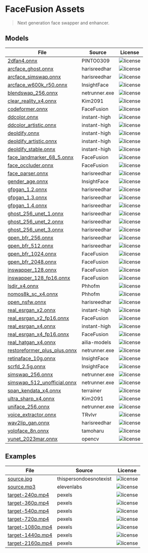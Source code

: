 FaceFusion Assets
=================

> Next generation face swapper and enhancer.


Models
------

| File                                                                                                                                  | Source        | License                                                                 |
|---------------------------------------------------------------------------------------------------------------------------------------|---------------|-------------------------------------------------------------------------|
| [2dfan4.onnx](https://github.com/facefusion/facefusion-assets/releases/download/models/2dfan4.onnx)                                   | PINTO0309     | ![license](https://img.shields.io/badge/license-MIT-green.svg)          |
| [arcface_ghost.onnx](https://github.com/facefusion/facefusion-assets/releases/download/models/arcface_ghost.onnx)                     | harisreedhar  | ![license](https://img.shields.io/badge/license-Apache_2.0-green.svg)   |
| [arcface_simswap.onnx](https://github.com/facefusion/facefusion-assets/releases/download/models/arcface_simswap.onnx)                 | harisreedhar  | ![license](https://img.shields.io/badge/license-non_commercial-red)     |
| [arcface_w600k_r50.onnx](https://github.com/facefusion/facefusion-assets/releases/download/models/arcface_w600k_r50.onnx)             | InsightFace   | ![license](https://img.shields.io/badge/license-non_commercial-red)     |
| [blendswap_256.onnx](https://github.com/facefusion/facefusion-assets/releases/download/models/blendswap_256.onnx)                     | netrunner.exe | ![license](https://img.shields.io/badge/license-non_commercial-red)     |
| [clear_reality_x4.onnx](https://github.com/facefusion/facefusion-assets/releases/download/models/clear_reality_x4.onnx)               | Kim2091       | ![license](https://img.shields.io/badge/license-non_commercial-red)     |
| [codeformer.onnx](https://github.com/facefusion/facefusion-assets/releases/download/models/codeformer.onnx)                           | FaceFusion    | ![license](https://img.shields.io/badge/license-non_commercial-red)     |
| [ddcolor.onnx](https://github.com/facefusion/facefusion-assets/releases/download/models/ddcolor.onnx)                                 | instant-high  | ![license](https://img.shields.io/badge/license-Apache_2.0-green.svg)   |
| [ddcolor_artistic.onnx](https://github.com/facefusion/facefusion-assets/releases/download/models/ddcolor_artistic.onnx)               | instant-high  | ![license](https://img.shields.io/badge/license-Apache_2.0-green.svg)   |
| [deoldify.onnx](https://github.com/facefusion/facefusion-assets/releases/download/models/deoldify.onnx)                               | instant-high  | ![license](https://img.shields.io/badge/license-MIT-green.svg)          |
| [deoldify_artistic.onnx](https://github.com/facefusion/facefusion-assets/releases/download/models/deoldify_artistic.onnx)             | instant-high  | ![license](https://img.shields.io/badge/license-MIT-green.svg)          |
| [deoldify_stable.onnx](https://github.com/facefusion/facefusion-assets/releases/download/models/deoldify_stable.onnx)                 | instant-high  | ![license](https://img.shields.io/badge/license-MIT-green.svg)          |
| [face_landmarker_68_5.onnx](https://github.com/facefusion/facefusion-assets/releases/download/models/face_landmarker_68_5.onnx)       | FaceFusion    | ![license](https://img.shields.io/badge/license-MIT-green.svg)          |
| [face_occluder.onnx](https://github.com/facefusion/facefusion-assets/releases/download/models/face_occluder.onnx)                     | FaceFusion    | ![license](https://img.shields.io/badge/license-unknown-red.svg)        |
| [face_parser.onnx](https://github.com/facefusion/facefusion-assets/releases/download/models/face_parser.onnx)                         | harisreedhar  | ![license](https://img.shields.io/badge/license-MIT-green.svg)          |
| [gender_age.onnx](https://github.com/facefusion/facefusion-assets/releases/download/models/gender_age.onnx)                           | InsightFace   | ![license](https://img.shields.io/badge/license-non_commercial-red)     |
| [gfpgan_1.2.onnx](https://github.com/facefusion/facefusion-assets/releases/download/models/gfpgan_1.2.onnx)                           | harisreedhar  | ![license](https://img.shields.io/badge/license-Apache_2.0-green.svg)   |
| [gfpgan_1.3.onnx](https://github.com/facefusion/facefusion-assets/releases/download/models/gfpgan_1.3.onnx)                           | harisreedhar  | ![license](https://img.shields.io/badge/license-Apache_2.0-green.svg)   |
| [gfpgan_1.4.onnx](https://github.com/facefusion/facefusion-assets/releases/download/models/gfpgan_1.4.onnx)                           | harisreedhar  | ![license](https://img.shields.io/badge/license-Apache_2.0-green.svg)   |
| [ghost_256_unet_1.onnx](https://github.com/facefusion/facefusion-assets/releases/download/models/ghost_256_unet_1.onnx)               | harisreedhar  | ![license](https://img.shields.io/badge/license-Apache_2.0-green.svg)   |
| [ghost_256_unet_2.onnx](https://github.com/facefusion/facefusion-assets/releases/download/models/ghost_256_unet_2.onnx)               | harisreedhar  | ![license](https://img.shields.io/badge/license-Apache_2.0-green.svg)   |
| [ghost_256_unet_3.onnx](https://github.com/facefusion/facefusion-assets/releases/download/models/ghost_256_unet_3.onnx)               | harisreedhar  | ![license](https://img.shields.io/badge/license-Apache_2.0-green.svg)   |
| [gpen_bfr_256.onnx](https://github.com/facefusion/facefusion-assets/releases/download/models/gpen_bfr_256.onnx)                       | harisreedhar  | ![license](https://img.shields.io/badge/license-non_commercial-red)     |
| [gpen_bfr_512.onnx](https://github.com/facefusion/facefusion-assets/releases/download/models/gpen_bfr_512.onnx)                       | harisreedhar  | ![license](https://img.shields.io/badge/license-non_commercial-red)     |
| [gpen_bfr_1024.onnx](https://github.com/facefusion/facefusion-assets/releases/download/models/gpen_bfr_1024.onnx)                     | FaceFusion    | ![license](https://img.shields.io/badge/license-non_commercial-red)     |
| [gpen_bfr_2048.onnx](https://github.com/facefusion/facefusion-assets/releases/download/models/gpen_bfr_2048.onnx)                     | FaceFusion    | ![license](https://img.shields.io/badge/license-non_commercial-red)     |
| [inswapper_128.onnx](https://github.com/facefusion/facefusion-assets/releases/download/models/inswapper_128.onnx)                     | FaceFusion    | ![license](https://img.shields.io/badge/license-non_commercial-red)     |
| [inswapper_128_fp16.onnx](https://github.com/facefusion/facefusion-assets/releases/download/models/inswapper_128_fp16.onnx)           | FaceFusion    | ![license](https://img.shields.io/badge/license-non_commercial-red)     |
| [lsdir_x4.onnx](https://github.com/facefusion/facefusion-assets/releases/download/models/lsdir_x4.onnx)                               | Phhofm        | ![license](https://img.shields.io/badge/license-non_commercial-red)     |
| [nomos8k_sc_x4.onnx](https://github.com/facefusion/facefusion-assets/releases/download/models/nomos8k_sc_x4.onnx)                     | Phhofm        | ![license](https://img.shields.io/badge/license-non_commercial-red)     |
| [open_nsfw.onnx](https://github.com/facefusion/facefusion-assets/releases/download/models/open_nsfw.onnx)                             | harisreedhar  | ![license](https://img.shields.io/badge/license-BSD_2--Clause-blue.svg) |
| [real_esrgan_x2.onnx](https://github.com/facefusion/facefusion-assets/releases/download/models/real_esrgan_x2.onnx)                   | instant-high  | ![license](https://img.shields.io/badge/license-BSD_3--Clause-blue.svg) |
| [real_esrgan_x2_fp16.onnx](https://github.com/facefusion/facefusion-assets/releases/download/models/real_esrgan_x2_fp16.onnx)         | FaceFusion    | ![license](https://img.shields.io/badge/license-BSD_3--Clause-blue.svg) |
| [real_esrgan_x4.onnx](https://github.com/facefusion/facefusion-assets/releases/download/models/real_esrgan_x4.onnx)                   | instant-high  | ![license](https://img.shields.io/badge/license-BSD_3--Clause-blue.svg) |
| [real_esrgan_x4_fp16.onnx](https://github.com/facefusion/facefusion-assets/releases/download/models/real_esrgan_x4_fp16.onnx)         | FaceFusion    | ![license](https://img.shields.io/badge/license-BSD_3--Clause-blue.svg) |
| [real_hatgan_x4.onnx](https://github.com/facefusion/facefusion-assets/releases/download/models/real_hatgan_x4.onnx)                   | ailia-models  | ![license](https://img.shields.io/badge/license-MIT-green.svg)          |
| [restoreformer_plus_plus.onnx](https://github.com/facefusion/facefusion-assets/releases/download/models/restoreformer_plus_plus.onnx) | netrunner.exe | ![license](https://img.shields.io/badge/license-Apache_2.0-green.svg)   |
| [retinaface_10g.onnx](https://github.com/facefusion/facefusion-assets/releases/download/models/retinaface_10g.onnx)                   | InsightFace   | ![license](https://img.shields.io/badge/license-non_commercial-red)     |
| [scrfd_2.5g.onnx](https://github.com/facefusion/facefusion-assets/releases/download/models/scrfd_2.5g.onnx)                           | InsightFace   | ![license](https://img.shields.io/badge/license-Apache_2.0-green.svg)   | 
| [simswap_256.onnx](https://github.com/facefusion/facefusion-assets/releases/download/models/simswap_256.onnx)                         | netrunner.exe | ![license](https://img.shields.io/badge/license-non_commercial-red)     |
| [simswap_512_unofficial.onnx](https://github.com/facefusion/facefusion-assets/releases/download/models/simswap_512_unofficial.onnx)   | netrunner.exe | ![license](https://img.shields.io/badge/license-non_commercial-red)     |
| [span_kendata_x4.onnx](https://github.com/facefusion/facefusion-assets/releases/download/models/span_kendata_x4.onnx)                 | terrainer     | ![license](https://img.shields.io/badge/license-GPLv3-blue)             |
| [ultra_sharp_x4.onnx](https://github.com/facefusion/facefusion-assets/releases/download/models/ultra_sharp_x4.onnx)                   | Kim2091       | ![license](https://img.shields.io/badge/license-non_commercial-red)     |
| [uniface_256.onnx](https://github.com/facefusion/facefusion-assets/releases/download/models/uniface_256.onnx)                         | netrunner.exe | ![license](https://img.shields.io/badge/license-unknown-red.svg)        |
| [voice_extractor.onnx](https://github.com/facefusion/facefusion-assets/releases/download/models/voice_extractor.onnx)                 | TRvlvr        | ![license](https://img.shields.io/badge/license-unknown-red)            |
| [wav2lip_gan.onnx](https://github.com/facefusion/facefusion-assets/releases/download/models/wav2lip_gan.onnx)                         | harisreedhar  | ![license](https://img.shields.io/badge/license-non_commercial-red)     |
| [yoloface_8n.onnx](https://github.com/facefusion/facefusion-assets/releases/download/models/yoloface_8n.onnx)                         | tamoharu      | ![license](https://img.shields.io/badge/license-GPLv3-blue)             |
| [yunet_2023mar.onnx](https://github.com/facefusion/facefusion-assets/releases/download/models/yunet_2023mar.onnx)                     | opencv        | ![license](https://img.shields.io/badge/license-BSD_3--Clause-blue.svg) |


Examples
--------

| File                                                                                                            | Source                 | License                                                            |
|-----------------------------------------------------------------------------------------------------------------|------------------------|--------------------------------------------------------------------|
| [source.jpg](https://github.com/facefusion/facefusion-assets/releases/download/examples/source.jpg)             | thispersondoesnotexist | ![license](https://img.shields.io/badge/license-free_to_use-green) |
| [source.mp3](https://github.com/facefusion/facefusion-assets/releases/download/examples/source.mp3)             | elevenlabs             | ![license](https://img.shields.io/badge/license-free_to_use-green) |
| [target-240p.mp4](https://github.com/facefusion/facefusion-assets/releases/download/examples/target-240p.mp4)   | pexels                 | ![license](https://img.shields.io/badge/license-free_to_use-green) |
| [target-360p.mp4](https://github.com/facefusion/facefusion-assets/releases/download/examples/target-360p.mp4)   | pexels                 | ![license](https://img.shields.io/badge/license-free_to_use-green) |
| [target-540p.mp4](https://github.com/facefusion/facefusion-assets/releases/download/examples/target-540p.mp4)   | pexels                 | ![license](https://img.shields.io/badge/license-free_to_use-green) |
| [target-720p.mp4](https://github.com/facefusion/facefusion-assets/releases/download/examples/target-720p.mp4)   | pexels                 | ![license](https://img.shields.io/badge/license-free_to_use-green) |
| [target-1080p.mp4](https://github.com/facefusion/facefusion-assets/releases/download/examples/target-1080p.mp4) | pexels                 | ![license](https://img.shields.io/badge/license-free_to_use-green) |
| [target-1440p.mp4](https://github.com/facefusion/facefusion-assets/releases/download/examples/target-1440p.mp4) | pexels                 | ![license](https://img.shields.io/badge/license-free_to_use-green) |
| [target-2160p.mp4](https://github.com/facefusion/facefusion-assets/releases/download/examples/target-2160p.mp4) | pexels                 | ![license](https://img.shields.io/badge/license-free_to_use-green) |
